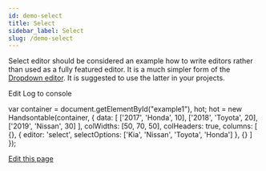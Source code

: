 ```yaml
---
id: demo-select
title: Select
sidebar_label: Select
slug: /demo-select
---
```


Select editor should be considered an example how to write editors rather than used as a fully featured editor. It is a much simpler form of the [Dropdown editor](/docs/8.2.0/demo-dropdown.html). It is suggested to use the latter in your projects.

Edit Log to console

var container = document.getElementById("example1"), hot; hot = new Handsontable(container, { data: \[ \['2017', 'Honda', 10\], \['2018', 'Toyota', 20\], \['2019', 'Nissan', 30\] \], colWidths: \[50, 70, 50\], colHeaders: true, columns: \[ {}, { editor: 'select', selectOptions: \['Kia', 'Nissan', 'Toyota', 'Honda'\] }, {} \] });

[Edit this page](https://github.com/handsontable/docs/edit/8.2.0/tutorials/select.html)
